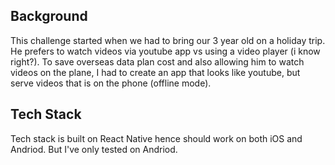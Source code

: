 ## Background
This challenge started when we had to bring our 3 year old on a holiday trip.
He prefers to watch videos via youtube app vs using a video player (i know right?). To save overseas data plan cost and also allowing him to watch videos on the plane, I had to create an app that looks like youtube, but serve videos that is on the phone (offline mode).


## Tech Stack
Tech stack is built on React Native hence should work on both iOS and Andriod. But I've only tested on Andriod.
